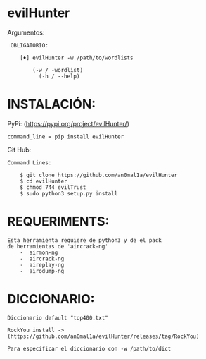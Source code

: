 # evilHunter



Argumentos:
    
     OBLIGATORIO:
        
        [♦] evilHunter -w /path/to/wordlists
        
            (-w / -wordlist)
              (-h / --help)
              
# INSTALACIÓN:

PyPi: (https://pypi.org/project/evilHunter/)

    command_line = pip install evilHunter

Git Hub:

    Command Lines:
    
        $ git clone https://github.com/an0mal1a/evilHunter
        $ cd evilHunter
        $ chmod 744 evilTrust
        $ sudo python3 setup.py install



# REQUERIMENTS:

    Esta herramienta requiere de python3 y de el pack
    de herramientas de 'aircrack-ng'
        -  airmon-ng
        -  aircrack-ng
        -  aireplay-ng
        -  airodump-ng
               
# DICCIONARIO:

    Diccionario default "top400.txt"
    
    RockYou install -> (https://github.com/an0mal1a/evilHunter/releases/tag/RockYou)
    
    Para especificar el diccionario con -w /path/to/dict
